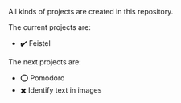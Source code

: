 All kinds of projects are created in this repository.

The current projects are:
 - :heavy_check_mark: Feistel

The next projects are:
 - :o: Pomodoro
 - :heavy_multiplication_x: Identify text in images 
